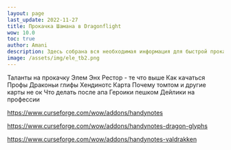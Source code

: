 ```yaml
---
layout: page
last_update: 2022-11-27
title: Прокачка Шамана в Dragonflight
wow: 10.0
toc: true
author: Amani
description: Здесь собрана вся необходимая информация для быстрой прокачки вашего персонажа в дополнении Dragonflight.
image: /assets/img/ele_tb2.png
---
```


Таланты на прокачку
 Элем
 Энх
 Рестор - те что выше
Как качаться
Профы
Драконьи глифы
 Хендинотс
 Карта
 Почему томтом и другие карты не ок
Что делать после апа
 Героики пешком
 Дейлики на профессии

https://www.curseforge.com/wow/addons/handynotes

https://www.curseforge.com/wow/addons/handynotes-dragon-glyphs

https://www.curseforge.com/wow/addons/handynotes-valdrakken
